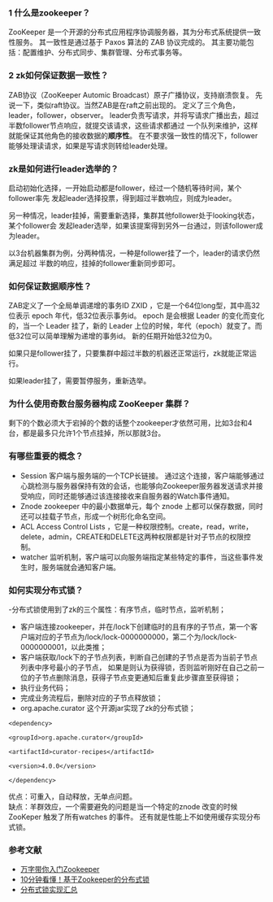 ### 1 什么是zookeeper？

ZooKeeper 是一个开源的分布式应用程序协调服务器，其为分布式系统提供一致性服务。
其一致性是通过基于 Paxos 算法的 ZAB 协议完成的。
其主要功能包括：配置维护、分布式同步、集群管理、分布式事务等。
### 2 zk如何保证数据一致性？

ZAB协议（ZooKeeper Automic Broadcast）原子广播协议，支持崩溃恢复。
先说一下，类似raft协议。当然ZAB是在raft之前出现的。 
定义了三个角色，leader，follower，observer。
leader负责写请求，并将写请求广播出去，超过半数follower节点响应，就提交该请求，这些请求都通过
一个队列来维护，这样就能保证其他角色的接收数据的**顺序性**。
在不要求强一致性的情况下，follower能够处理读请求，如果是写请求则转给leader处理。

### zk是如何进行leader选举的？
启动初始化选择，一开始启动都是follower，经过一个随机等待时间，某个follower率先
发起leader选择投票，得到超过半数响应，则成为leader。

另一种情况，leader挂掉，需要重新选择，集群其他follower处于looking状态，某个follower会
发起leader选举，如果该提案得到另外一台通过，则该follower成为leader。

以3台机器集群为例，分两种情况，一种是follower挂了一个，leader的请求仍然满足超过
半数的响应，挂掉的follower重新同步即可。

### 如何保证数据顺序性？
ZAB定义了一个全局单调递增的事务ID ZXID ，它是一个64位long型，其中高32位表示 epoch 年代，低32位表示事务id。
epoch 是会根据 Leader 的变化而变化的，当一个 Leader 挂了，新的 Leader 上位的时候，年代（epoch）就变了。而低32位可以简单理解为递增的事务id。
新的任期开始低32位为0。

如果只是follower挂了，只要集群中超过半数的机器还正常运行，zk就能正常运行。

如果leader挂了，需要暂停服务，重新选举。

### 为什么使用奇数台服务器构成 ZooKeeper 集群？
剩下的个数必须大于宕掉的个数的话整个zookeeper才依然可用，比如3台和4台，都是最多只允许1个节点挂掉，所以那就3台。

### 有哪些重要的概念？
- Session 客户端与服务端的一个TCP长链接。
通过这个连接，客户端能够通过心跳检测与服务器保持有效的会话，也能够向Zookeeper服务器发送请求并接受响应，同时还能够通过该连接接收来自服务器的Watch事件通知。
- Znode zookeeper 中的最小数据单元，每个 znode 上都可以保存数据，同时还可以挂载子节点，形成一个树形化命名空间。
- ACL  Access Control Lists ，它是一种权限控制。create，read，write，delete，admin，CREATE和DELETE这两种权限都是针对子节点的权限控制。
- watcher 监听机制，客户端可以向服务端指定某些特定的事件，当这些事件发生时，服务端就会通知客户端。
### 如何实现分布式锁？
-分布式锁使用到了zk的三个属性：有序节点，临时节点，监听机制；
- 客户端连接zookeeper，并在/lock下创建临时的且有序的子节点，第一个客户端对应的子节点为/lock/lock-0000000000，第二个为/lock/lock-0000000001，以此类推；
- 客户端获取/lock下的子节点列表，判断自己创建的子节点是否为当前子节点列表中序号最小的子节点，
如果是则认为获得锁，否则监听刚好在自己之前一位的子节点删除消息，获得子节点变更通知后重复此步骤直至获得锁；
- 执行业务代码；
- 完成业务流程后，删除对应的子节点释放锁；
- org.apache.curator 这个开源jar实现了zk的分布式锁；
```cassandraql
<dependency>

<groupId>org.apache.curator</groupId>

<artifactId>curator-recipes</artifactId>

<version>4.0.0</version>

</dependency>
```
优点：可重入，自动释放，无单点问题。  
缺点：羊群效应，一个需要避免的问题是当一个特定的znode 改变的时候ZooKeper 触发了所有watches 的事件。
还有就是性能上不如使用缓存实现分布式锁。
### 参考文献
- [万字带你入门Zookeeper](https://juejin.im/post/5e184673f265da3df716d449)
- [10分钟看懂！基于Zookeeper的分布式锁](https://blog.csdn.net/qiangcuo6087/article/details/79067136)
- [分布式锁实现汇总](https://juejin.im/post/5a20cd8bf265da43163cdd9a)